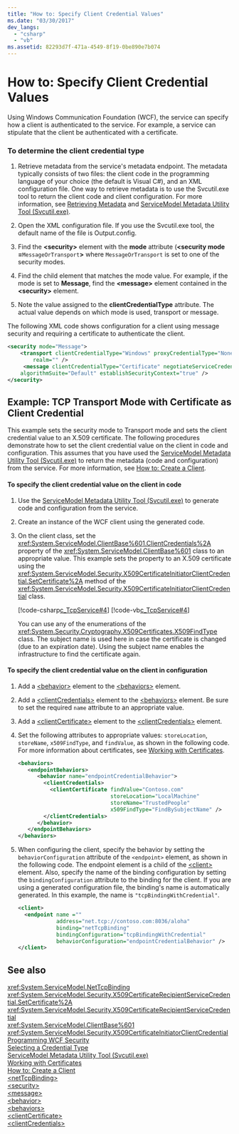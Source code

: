 ```yaml
---
title: "How to: Specify Client Credential Values"
ms.date: "03/30/2017"
dev_langs: 
  - "csharp"
  - "vb"
ms.assetid: 82293d7f-471a-4549-8f19-0be890e7b074
---
```

# How to: Specify Client Credential Values
Using Windows Communication Foundation (WCF), the service can specify how a client is authenticated to the service. For example, a service can stipulate that the client be authenticated with a certificate.  
  
### To determine the client credential type  
  
1.  Retrieve metadata from the service's metadata endpoint. The metadata typically consists of two files: the client code in the programming language of your choice (the default is Visual C#), and an XML configuration file. One way to retrieve metadata is to use the Svcutil.exe tool to return the client code and client configuration. For more information, see [Retrieving Metadata](../../../docs/framework/wcf/feature-details/retrieving-metadata.md) and [ServiceModel Metadata Utility Tool (Svcutil.exe)](../../../docs/framework/wcf/servicemodel-metadata-utility-tool-svcutil-exe.md).  
  
2.  Open the XML configuration file. If you use the Svcutil.exe tool, the default name of the file is Output.config.  
  
3.  Find the **\<security>** element with the **mode** attribute (**<security mode =**`MessageOrTransport`**>** where `MessageOrTransport` is set to one of the security modes.  
  
4.  Find the child element that matches the mode value. For example, if the mode is set to **Message**, find the **\<message>** element contained in the **\<security>** element.  
  
5.  Note the value assigned to the **clientCredentialType** attribute. The actual value depends on which mode is used, transport or message.  
  
 The following XML code shows configuration for a client using message security and requiring a certificate to authenticate the client.  
  
```xml  
<security mode="Message">  
    <transport clientCredentialType="Windows" proxyCredentialType="None"  
        realm="" />  
     <message clientCredentialType="Certificate" negotiateServiceCredential="true"  
    algorithmSuite="Default" establishSecurityContext="true" />  
</security>  
```  
  
## Example: TCP Transport Mode with Certificate as Client Credential  
 This example sets the security mode to Transport mode and sets the client credential value to an X.509 certificate. The following procedures demonstrate how to set the client credential value on the client in code and configuration. This assumes that you have used the [ServiceModel Metadata Utility Tool (Svcutil.exe)](../../../docs/framework/wcf/servicemodel-metadata-utility-tool-svcutil-exe.md) to return the metadata (code and configuration) from the service. For more information, see [How to: Create a Client](../../../docs/framework/wcf/how-to-create-a-wcf-client.md).  
  
#### To specify the client credential value on the client in code  
  
1.  Use the [ServiceModel Metadata Utility Tool (Svcutil.exe)](../../../docs/framework/wcf/servicemodel-metadata-utility-tool-svcutil-exe.md) to generate code and configuration from the service.  
  
2.  Create an instance of the WCF client using the generated code.  
  
3.  On the client class, set the <xref:System.ServiceModel.ClientBase%601.ClientCredentials%2A> property of the <xref:System.ServiceModel.ClientBase%601> class to an appropriate value. This example sets the property to an X.509 certificate using the <xref:System.ServiceModel.Security.X509CertificateInitiatorClientCredential.SetCertificate%2A> method of the <xref:System.ServiceModel.Security.X509CertificateInitiatorClientCredential> class.  
  
     [!code-csharp[c_TcpService#4](../../../samples/snippets/csharp/VS_Snippets_CFX/c_tcpservice/cs/source.cs#4)]
     [!code-vb[c_TcpService#4](../../../samples/snippets/visualbasic/VS_Snippets_CFX/c_tcpservice/vb/source.vb#4)]  
  
     You can use any of the enumerations of the <xref:System.Security.Cryptography.X509Certificates.X509FindType> class. The subject name is used here in case the certificate is changed (due to an expiration date). Using the subject name enables the infrastructure to find the certificate again.  
  
#### To specify the client credential value on the client in configuration  
  
1.  Add a [\<behavior>](../../../docs/framework/configure-apps/file-schema/wcf/behavior-of-endpointbehaviors.md) element to the [\<behaviors>](../../../docs/framework/configure-apps/file-schema/wcf/behaviors.md) element.  
  
2.  Add a [\<clientCredentials>](../../../docs/framework/configure-apps/file-schema/wcf/clientcredentials.md) element to the [\<behaviors>](../../../docs/framework/configure-apps/file-schema/wcf/behaviors.md) element. Be sure to set the required `name` attribute to an appropriate value.  
  
3.  Add a [\<clientCertificate>](../../../docs/framework/configure-apps/file-schema/wcf/clientcertificate-of-servicecredentials.md) element to the [\<clientCredentials>](../../../docs/framework/configure-apps/file-schema/wcf/clientcredentials.md) element.  
  
4.  Set the following attributes to appropriate values: `storeLocation`, `storeName`, `x509FindType`, and `findValue`, as shown in the following code. For more information about certificates, see [Working with Certificates](../../../docs/framework/wcf/feature-details/working-with-certificates.md).  
  
    ```xml  
    <behaviors>  
       <endpointBehaviors>  
          <behavior name="endpointCredentialBehavior">  
            <clientCredentials>  
              <clientCertificate findValue="Contoso.com"   
                                 storeLocation="LocalMachine"  
                                 storeName="TrustedPeople"  
                                 x509FindType="FindBySubjectName" />  
            </clientCredentials>  
          </behavior>  
       </endpointBehaviors>  
    </behaviors>  
    ```  
  
5.  When configuring the client, specify the behavior by setting the `behaviorConfiguration` attribute of the `<endpoint>` element, as shown in the following code. The endpoint element is a child of the [\<client>](../../../docs/framework/configure-apps/file-schema/wcf/client.md) element. Also, specify the name of the binding configuration by setting the `bindingConfiguration` attribute to the binding for the client. If you are using a generated configuration file, the binding's name is automatically generated. In this example, the name is `"tcpBindingWithCredential"`.  
  
    ```xml  
    <client>  
      <endpoint name =""  
                address="net.tcp://contoso.com:8036/aloha"  
                binding="netTcpBinding"  
                bindingConfiguration="tcpBindingWithCredential"  
                behaviorConfiguration="endpointCredentialBehavior" />  
    </client>  
    ```  
  
## See also
 <xref:System.ServiceModel.NetTcpBinding>  
 <xref:System.ServiceModel.Security.X509CertificateRecipientServiceCredential.SetCertificate%2A>  
 <xref:System.ServiceModel.Security.X509CertificateRecipientServiceCredential>  
 <xref:System.ServiceModel.ClientBase%601>  
 <xref:System.ServiceModel.Security.X509CertificateInitiatorClientCredential>  
 [Programming WCF Security](../../../docs/framework/wcf/feature-details/programming-wcf-security.md)  
 [Selecting a Credential Type](../../../docs/framework/wcf/feature-details/selecting-a-credential-type.md)  
 [ServiceModel Metadata Utility Tool (Svcutil.exe)](../../../docs/framework/wcf/servicemodel-metadata-utility-tool-svcutil-exe.md)  
 [Working with Certificates](../../../docs/framework/wcf/feature-details/working-with-certificates.md)  
 [How to: Create a Client](../../../docs/framework/wcf/how-to-create-a-wcf-client.md)  
 [\<netTcpBinding>](../../../docs/framework/configure-apps/file-schema/wcf/nettcpbinding.md)  
 [\<security>](../../../docs/framework/configure-apps/file-schema/wcf/security-of-nettcpbinding.md)  
 [\<message>](../../../docs/framework/configure-apps/file-schema/wcf/message-element-of-nettcpbinding.md)  
 [\<behavior>](../../../docs/framework/configure-apps/file-schema/wcf/behavior-of-endpointbehaviors.md)  
 [\<behaviors>](../../../docs/framework/configure-apps/file-schema/wcf/behaviors.md)  
 [\<clientCertificate>](../../../docs/framework/configure-apps/file-schema/wcf/clientcertificate-of-servicecredentials.md)  
 [\<clientCredentials>](../../../docs/framework/configure-apps/file-schema/wcf/clientcredentials.md)
